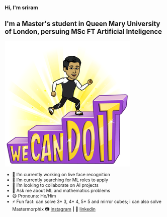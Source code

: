 ### Hi, I'm sriram
## I'm a Master's student in Queen Mary University of London, persuing MSc FT Artificial Inteligence
![bg][banner]

- 🔭 I’m currently working on live face recognition
- 🌱 I’m currently searching for ML roles to apply
- 👯 I’m looking to collaborate on AI projects
- 💬 Ask me about ML and mathematics problems
- 😄 Pronouns: He/Him
- ⚡ Fun fact: can solve 3* 3, 4* 4, 5* 5 and mirror cubes; i can also solve Mastermorphix
📷 [instagram][instagram] **|**
👔 [linkedin][linkedin]

[banner]: https://github.com/sriramvinn/sriramvinn/blob/main/snapimg.png
[typescript]: https://www.typescriptlang.org
[instagram]: https://www.instagram.com/sriramvinnakota/
[linkedin]: linkedin.com/in/sriram-vinnakota-2b47ba221
[npm]: https://npmjs.com/~bradgarropy

